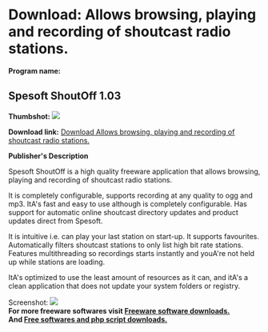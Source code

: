 # Download: Allows browsing, playing and recording of shoutcast radio stations.

**Program name:**

## Spesoft ShoutOff 1.03

  
**Thumbshot:** ![](http://www.freewarefiles.com/screenshot/spesoftshoutoff_md.gif)   
  
**Download link:** [Download Allows browsing, playing and recording of shoutcast radio stations.](http://freesoftwares.boysofts.com/Spesoft-ShoutOff_program_25827.html)  
  


**Publisher's Description**  
  


Spesoft ShoutOff is a high quality freeware application that allows browsing, playing and recording of shoutcast radio stations. 

It is completely configurable, supports recording at any quality to ogg and mp3. ItA's fast and easy to use although is completely configurable. Has support for automatic online shoutcast directory updates and product updates direct from Spesoft. 

It is intuitive i.e. can play your last station on start-up. It supports favourites. Automatically filters shoutcast stations to only list high bit rate stations. Features multithreading so recordings starts instantly and youA're not held up while stations are loading. 

ItA's optimized to use the least amount of resources as it can, and itA's a clean application that does not update your system folders or registry. 

  
  
Screenshot: ![](http://www.freewarefiles.com/screenshot/spesoftshoutoff.gif)   
**For more freeware softwares visit [Freeware software downloads.](http://freesoftwares.boysofts.com/)**   
**And [Free softwares and php script downloads.](http://www.boysofts.com/)**
